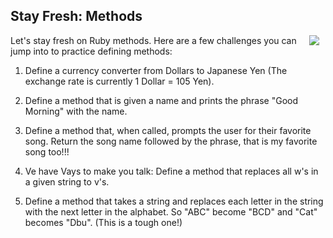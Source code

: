 

## Stay Fresh: Methods

<img src="https://encrypted-tbn0.gstatic.com/images?q=tbn:ANd9GcTNX1c5UX-hAZrPPR5STGx5KIN6bJ9SMBuPABVoodQ_J5L4VPgQ" align=right hspace="10">

Let's stay fresh on Ruby methods. Here are a few challenges you can jump into to practice defining methods:

1. Define a currency converter from Dollars to Japanese Yen (The exchange rate is currently 1 Dollar = 105 Yen).

2. Define a method that is given a name and prints the phrase "Good Morning" with the name.

3. Define a method that, when called, prompts the user for their favorite song. Return the song name followed by the phrase, that is my favorite song too!!!

4. Ve have Vays to make you talk: Define a method that replaces all w's in a given string to v's.

5. Define a method that takes a string and replaces each letter in the string with the next letter in the alphabet. So "ABC" become "BCD" and "Cat" becomes "Dbu". (This is a tough one!)

